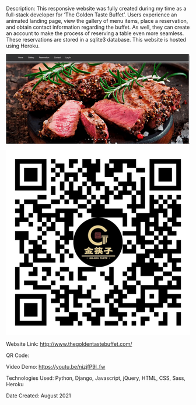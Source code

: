 Description: This responsive website was fully created during my time as a full-stack developer for ‘The Golden Taste Buffet’. Users experience an animated landing page, view the gallery of menu items, place a reservation, and obtain contact information regarding the buffet. As well, they can create an account to make the process of reserving a table even more seamless. These reservations are stored in a sqlite3 database. This website is hosted using Heroku.

![Alt Text](https://github.com/ChenGrant/The-Golden-Taste-Buffet-Public/blob/26ce259f80b228d4dd53e85baa7cef82ab7e65ff/about/gif.gif)

![Alt Text](https://github.com/ChenGrant/The-Golden-Taste-Buffet-Public/blob/26ce259f80b228d4dd53e85baa7cef82ab7e65ff/about/qr%20code.png)

Website Link: http://www.thegoldentastebuffet.com/

QR Code: 

Video Demo: https://youtu.be/nizjfP9l_fw

Technologies Used: Python, Django, Javascript, jQuery, HTML, CSS, Sass, Heroku

Date Created: August 2021
